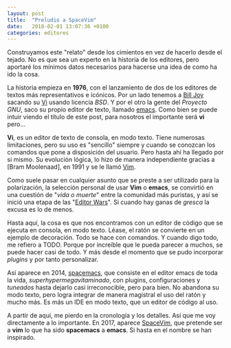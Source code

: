 ```yaml
---
layout: post
title:  "Preludio a SpaceVim"
date:   2018-02-01 13:07:36 +0100
categories: editores
---
```


Construyamos este "relato" desde los cimientos en vez de hacerlo desde el tejado. No es que sea un experto en la historia de los editores, pero aportaré los mínimos datos necesarios para hacerse una idea de como ha ido la cosa.


La historia empieza en **1976**, con el lanzamiento de dos de los editores de textos más representativos e icónicos. Por un lado tenemos a [Bill Joy] sacando su [Vi] usando licencia _BSD_. Y por el otro la gente del _Proyecto GNU_, saco su propio editor de texto, llamado [emacs]. Como bien se puede intuir viendo el título de este post, para nosotros el importante será **vi** pero...


**Vi**, es un editor de texto de consola, en modo texto. Tiene numerosas limitaciones, pero su uso es "sencillo" siempre y cuando se conozcan los comandos que pone a disposición del usuario. Pero hasta ahí ha llegado por si mismo. Su evolución lógica, lo hizo de manera independiente gracias a [Bram Moolenaad], en 1991 y se le llamó [Vim].


Como suele pasar en cualquier asunto que se preste a ser utilizado para la polarización, la selección personal de usar **Vim** o **emacs**, se convirtió en una cuestión de "_vida o muerte_" entre la comunidad más puristas, y así se inició una etapa de las "[Editor Wars]". Si cuando hay ganas de _gresca_ la excusa es lo de menos.


Hasta aquí, la cosa es que nos encontramos con un editor de código que se ejecuta en consola, en modo texto. Léase, el ratón   se convierte en un ejemplo de decoración. Todo se hace con comandos. Y cuando digo todo, me refiero a TODO. Porque por increíble que le pueda parecer a muchos, se puede hacer casi de todo. Y más desde el momento que se pudo incorporar _plugins_ y por tanto personalizar.


Así aparece en 2014, [spacemacs], que consiste en el editor emacs de toda la vida, _superhypermegavitaminado_, con plugins, configuraciones y _tuneados_ hasta dejarlo casi irreconocible, pero para bien. No abandona su modo texto, pero logra integrar de manera magistral el uso del ratón y mucho más. Es más un IDE en modo texto, que un editor de código al uso.


A partir de aquí, me pierdo en la cronología y los detalles. Así que me voy directamente a lo importante. En 2017, aparece [SpaceVim], que pretende ser a **vim** lo que ha sido **spacemacs** a **emacs**. Si hasta en el nombre se han inspirado.

[SpaceVim]: http://spacevim.org/
[spacevim-doc]: http://spacevim.org/documentation/
[Vim]: http://www.vim.org/
[neovim]: https://neovim.io/
[spacemacs]: http://spacemacs.org/
[emacs]: https://www.gnu.org/software/emacs/
[vi]: https://www.freebsd.org/cgi/man.cgi?query=vi&sektion=1
[Bill Joy]: https://es.wikipedia.org/wiki/Bill_Joy
[Bram Moolenaar]: https://es.wikipedia.org/wiki/Bram_Moolenaar
[Editor Wars]: https://en.wikipedia.org/wiki/Editor_war